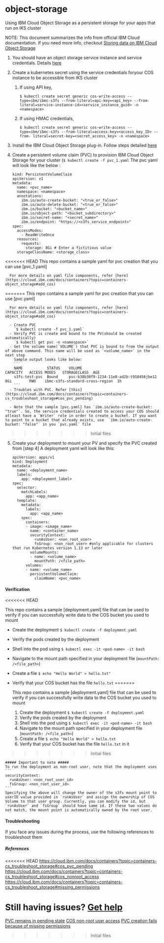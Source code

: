 # object-storage
Using IBM Cloud Object Storage as a persistent storage for your apps that run on IKS cluster

NOTE: This document summarizes the info from official IBM Cloud documentation. If you need more info, checkout [Storing data on IBM Cloud Object Storage](https://cloud.ibm.com/docs/containers?topic=containers-object_storage#add_cos)

1. You should have an object storage service instance and service credentials. Details [here](https://cloud.ibm.com/docs/containers?topic=containers-object_storage#create_cos_service)

2. Create a kubernetes secret using the service credentials foryour COS instance to be accessible from IKS cluster
    1. If using API key,
        ```
        $ kubectl create secret generic cos-write-access --type=ibm/ibmc-s3fs --from-literal=api-key=<api_key> --from-literal=service-instance-id=<service_instance_guid> -n <namespace>
        ```
    2. If using HMAC credentials,
        ```
        $ kubectl create secret generic cos-write-access --type=ibm/ibmc-s3fs --from-literal=access-key=<access_key_ID> --from- literal=secret-key=<secret_access_key> -n <namespace>
        ```
3.  Install the IBM Cloud Object Storage plug-in. Follow steps detailed [here](https://cloud.ibm.com/docs/containers?topic=containers-object_storage#install_cos)

4.  Create a persistent volume claim (PVC) to provision IBM Cloud Object Storage for your cluster (`$ kubectl create -f pvc_1.yaml`
    The pvc yaml will look like the below :
      ```
      kind: PersistentVolumeClaim
      apiVersion: v1
      metadata:
        name: <pvc_name>
        namespace: <namespace>
        annotations:
          ibm.io/auto-create-bucket: "<true_or_false>"
          ibm.io/auto-delete-bucket: "<true_or_false>"
          ibm.io/bucket: "<bucket_name>"
          ibm.io/object-path: "<bucket_subdirectory>"
          ibm.io/secret-name: "<secret_name>"
          ibm.io/endpoint: "https://<s3fs_service_endpoint>"
      spec:
        accessModes:
          - ReadWriteOnce
        resources:
          requests:
            storage: 8Gi # Enter a fictitious value
        storageClassName: <storage_class>
      ```
<<<<<<< HEAD
      This repo contains a sample yaml for pvc creation that you can use [pvc_1.yaml]
      
      For more details on yaml file components, refer [here](https://cloud.ibm.com/docs/containers?topic=containers-object_storage#add_cos)
      
      
=======
      This repo contains a sample yaml for pvc creation that you can use [pvc.yaml]
      
      For more details on yaml file components, refer [here](https://cloud.ibm.com/docs/containers?topic=containers-object_storage#add_cos)

      - Create PVC
        `$ kubectl create -f pvc_1.yaml`
      - Verify PVC is create and bound to the PV(should be created automatically)
        `$ kubectl get pvc -n <namespace>`
      - Get the volume name(`VOLUME`) that PVC is bound to from the output of above command. This name will be used as `<volume_name>` in the next step
        Sample output looks like below:
        ```
        NAME           STATUS    VOLUME                                     CAPACITY   ACCESS MODES   STORAGECLASS  AGE
        s3fs-test-pvc  Bound     pvc-b38b30f9-1234-11e8-ad2b-t910456jbe12   8Gi        RWO    ibmc-s3fs-standard-cross-region  1h
        ```
      - Troubles with PVC. Refer [this](https://cloud.ibm.com/docs/containers?topic=containers-cs_troubleshoot_storage#cos_pvc_pending)

      - Note that the sample [pvc.yaml] has `ibm.io/auto-create-bucket: "true"`. So, the service credentials created to access your COS should atleast have a `Writer` role in order to create a bucket. If you want to point to a bucket that already exists, use  `ibm.io/auto-create-bucket: "false"` in you `pvc.yaml` file
>>>>>>> Initial files
    
5.  Create your deployment to mount your PV and specify the PVC created from [step 4]
    A deployment yaml will look like this:
      ```
      apiVersion: apps/v1
      kind: Deployment
      metadata:
        name: <deployment_name>
        labels:
          app: <deployment_label>
      spec:
        selector:
          matchLabels:
            app: <app_name>
        template:
          metadata:
            labels:
              app: <app_name>
          spec:
            containers:
            - image: <image_name>
              name: <container_name>
              securityContext:
                runAsUser: <non_root_user>
                fsGroup: <non_root_user> #only applicable for clusters that run Kubernetes version 1.13 or later
              volumeMounts:
              - name: <volume_name>
                mountPath: /<file_path>
            volumes:
            - name: <volume_name>
              persistentVolumeClaim:
                claimName: <pvc_name>
      ```

#### Verification ####
<<<<<<< HEAD

This repo contains a sample [deployment.yaml] file that can be used to verify if you can successfully write data to the      COS bucket you used to mount

 - Create the deployment
   ```$ kubectl create -f deployment.yaml```
 - Verify the pods created by the deployment
 - Shell into the pod using
   ```$ kubectl exec -it <pod-name> -it bash```
 - Navigate to the mount path specified in your deployment file (`mountPath: /<file_path>`)
 - Create a file
   ```$ echo "Hello World" > hello.txt"```
 - Verify that your COS bucket has the file `hello.txt`
=======
    
    This repo contains a sample [deployment.yaml] file that can be used to verify if you can successfully write data to the       COS bucket you used to mount
    1. Create the deployment
      ```$ kubectl create -f deployment.yaml```
    2. Verify the pods created by the deployment
    3. Shell into the pod using
       ```$ kubectl exec -it <pod-name> -it bash```
    4. Navigate to the mount path specified in your deployment file (`mountPath: /<file_path>`)
    5. Create a file
       ```$ echo "Hello World" > hello.txt```
    6. Verify that your COS bucket has the file `hello.txt` in it
>>>>>>> Initial files
    
    ##### Important to note #####
    To run the deployment as non-root user, note that the deployment uses 
    ```
    securityContext:
      runAsUser: <non_root_user_id>
      fsGroup: <non_root_user_id>
    ```
    Specifying the above will change the owner of the s3fs mount point to userID value provided in `runAsUser` and assign the ownership of COS Volume to that user group. Currently, you can modify the id, but `runAsUser` and `fsGroup` should have same id. If these two values do not match, the mount point is automatically owned by the root user.

#### Troubleshooting ####
  If you face any issues during the process, use the following references to troubleshoot them
  ##### References #####
<<<<<<< HEAD
  https://cloud.ibm.com/docs/containers?topic=containers-cs_troubleshoot_storage#cos_pvc_pending
  https://cloud.ibm.com/docs/containers?topic=containers-cs_troubleshoot_storage#cos_nonroot_access
  https://cloud.ibm.com/docs/containers?topic=containers-cs_troubleshoot_storage#missing_permissions
  
Still having issues? [Get help](https://cloud.ibm.com/docs/containers?topic=containers-cs_troubleshoot_storage#storage_getting_help)
=======
  [PVC remains in pending state](https://cloud.ibm.com/docs/containers?topic=containers-cs_troubleshoot_storage#cos_pvc_pending)
  [COS non-root user access](https://cloud.ibm.com/docs/containers?topic=containers-cs_troubleshoot_storage#cos_nonroot_access)
  [PVC creation fails because of missing permissions](https://cloud.ibm.com/docs/containers?topic=containers-cs_troubleshoot_storage#missing_permissions)
>>>>>>> Initial files
  
